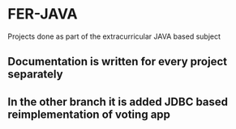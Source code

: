 # FER-JAVA
Projects done as part of the extracurricular JAVA based subject
## Documentation is written for every project separately
## In the other branch it is added JDBC based reimplementation of voting app

